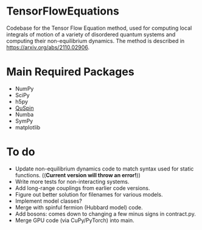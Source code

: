 # TensorFlowEquations

Codebase for the Tensor Flow Equation method, used for computing local integrals of motion of a variety of disordered quantum systems and computing their non-equilibrium dynamics. The method is described in https://arxiv.org/abs/2110.02906.

# Main Required Packages

* NumPy
* SciPy
* h5py
* [QuSpin](https://weinbe58.github.io/QuSpin/)
* Numba
* SymPy
* matplotlib

# To do 

* Update non-equilibrium dynamics code to match syntax used for static functions. ((**Current version will throw an error!**))
* Write more tests for non-interacting systems.
* Add long-range couplings from earlier code versions.
* Figure out better solution for filenames for various models.
* Implement model classes?
* Merge with spinful fermion (Hubbard model) code.
* Add bosons: comes down to changing a few minus signs in contract.py.
* Merge GPU code (via CuPy/PyTorch) into main.
